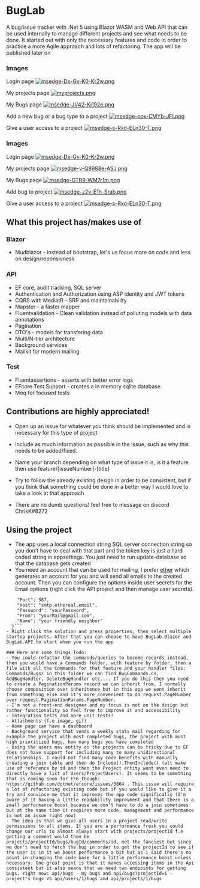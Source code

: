 # BugLab
A bug/issue tracker with .Net 5 using Blazor WASM and Web API that can be used internally to manage different projects and see what needs to be done. It started out with only the necessary features and code in order to practice a more Agile approach and lots of refactoring. The app will be published later on

### Images
Login page [![msedge-Dx-Gv-K0-Kr2w.png](https://i.postimg.cc/8zNjRhGL/msedge-Dx-Gv-K0-Kr2w.png)](https://postimg.cc/GHgLrTHp)

My projects page [![myprojects.png](https://i.postimg.cc/rs5YyxZw/myprojects.png)](https://postimg.cc/zHXk0b1s)

My Bugs page [![msedge-JV42-Kj192e.png](https://i.postimg.cc/mk3CRfbd/msedge-JV42-Kj192e.png)](https://postimg.cc/0KQbd4Km)

Add a new bug or a bug type to a project [![msedge-oox-CMYb-JFI.png](https://i.postimg.cc/T1dVQBPb/msedge-oox-CMYb-JFI.png)](https://postimg.cc/jw1nSgPq)

Give a user access to a project [![msedge-s-Rxd-ELn30-T.png](https://i.postimg.cc/MHBmQySh/msedge-s-Rxd-ELn30-T.png)](https://postimg.cc/bSznXSdT)

### Images
Login page [![msedge-Dx-Gv-K0-Kr2w.png](https://i.postimg.cc/8zNjRhGL/msedge-Dx-Gv-K0-Kr2w.png)](https://postimg.cc/GHgLrTHp)

My projects page [![msedge-v-Q8988e-ASJ.png](https://i.postimg.cc/jjj29tL5/msedge-v-Q8988e-ASJ.png)](https://postimg.cc/ZW1JvkPt)

My Bugs page [![msedge-GTR9-WM7r1m.png](https://i.postimg.cc/nh2M0CVg/msedge-GTR9-WM7r1m.png)](https://postimg.cc/TKyRP2DJ)

Add bug to project [![msedge-z2v-E1h-Srab.png](https://i.postimg.cc/4NzYHWDJ/msedge-z2v-E1h-Srab.png)](https://postimg.cc/XpYjTkNh)

Give a user access to a project [![msedge-s-Rxd-ELn30-T.png](https://i.postimg.cc/MHBmQySh/msedge-s-Rxd-ELn30-T.png)](https://postimg.cc/bSznXSdT)

## What this project has/makes use of
### Blazor
- Mudblazor - instead of bootstrap, let's us focus more on code and less on design/reponsivness

### API
- EF core, audit tracking, SQL server
- Authentication and Authorization using ASP identity and JWT tokens
- CQRS with MediatR - SRP and maintainability
- Mapster - a faster mapper
- Fluentvalidation - Clean validation instead of polluting models with data annotations
- Pagination 
- DTO's - models for transfering data
- Multi/N-tier architecture
- Background services
- Mailkit for modern mailing

### Test
- Fluentassertions - asserts with better error logs
- EFcore Test Support - creates a in memory sqlite database
- Moq for focused tests

## Contributions are highly appreciated!
- Open up an issue for whatever you think should be implemented and is necessary for this type of project
- Include as much information as possible in the issue, such as why this needs to be added/fixed.
- Name your branch depending on what type of issue it is, is it a feature then use feature/[issueNumber]-[title]
- Try to follow the already existing design in order to be consistent, but if you think that something could be done in a better way I would love to take a look at that approach

- There are no dumb questions! feel free to message on discord ChrisK#8272

## Using the project
- The app uses a local connection string SQL server connection string so you don't have to deal with that part and the token key is just a hard coded string in appsettings. You just need to run update-database so that the database gets created
- You need an account that can be used for mailing, I prefer [ether](https://ethereal.email/) which generates an account for you and will send all emails to the created account. Then you can configure the options inside user secrets for the Email options (right click the API project and then manage user secrets).
```"EmailOptions": {
    "Port": 587,
    "Host": "smtp.ethereal.email",
    "Password": "yourPassword",
    "From": "yourMail@gmail.com",
    "Name": "your friendly neighbor"
  }```
- Right click the solution and press properties, then select multiple startup projects. After that you can choose to have BugLab.Blazor and BugLab.API to start when you run the app

### Here are some things Todo:
- You could refactor the commands/queries to become records instead, then you would have a Commands folder, with feature by folder, then a file with all the Commands for that feature and your handler files: Commands/Bugs/ in this folder we can find BugCommands.cs, AddBugHandler, DeleteBugHandler etc.... If you do this then you need to create a PaginationParams record we can inherit from, I normally choose composition over inheritence but in this app we wont inherit from something else and it's more convenient to do request.PageNumber over request.PaginationParams.PageNumber.
- I'm not a front-end designer and my focus is not on the design but rather functionality so feel free to improve it and accessibility
- Integration tests and more unit tests!
- Attachments (f.e image, gif)
- Home page can have a dashboard
- Background service that sends a weekly stats mail regarding for example the project with most completed bugs, the project with most high prioritized bugs, how many bugs you have completed
- Using the users nav entity on the projects can be tricky due to EF does not have support for including many to many unidirectional relationships. I could not find many code benefits with manually creating a join table and then do Include().ThenInclude() (alt make use of reference by id and then the Project entity wont even need to directly have a list of Users/ProjectUsers). It seems to be something that is coming soon for EF6 though: https://github.com/dotnet/efcore/issues/3864 . This issue will require a lot of refactoring existing code but if you would like to give it a try and convince me that it improves the app code significally (I'm aware of it having a little readability improvment and that there is a small performance boost because we don't have to do a join sometimes but at the same time it requires more code, management and performance is not an issue right now)
- The idea is that we give all users in a project read/write permissions to all items. If you are a performance freak you could change our urls to almost always start with projects/projectId f.e getting a comment would then be projects/projectId/bugs/bugId/comments/id, not the fanciest but since we don't need to fetch the bug in order to get the projectId to see if the user is in it we boost performance a bit but as i said there's no point in changing the code base for a little performance boost unless necessary. One great point is that it makes accessing items in the Api consistent but it also means that we need two endpoints for getting bugs. right now: api/bugs - my bugs and api/bugs?projectId=1 - project's bugs VS api/users/1/bugs and api/projects/1/bugs


